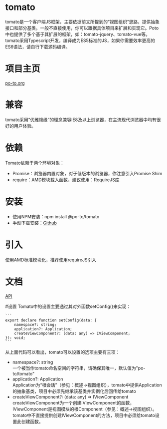 # tomato
tomato是一个客户端JS框架，主要依据前文所提到的“视图组织”思路，提供抽象接口和部分基类。一般不直接使用，你可以跟据具体项目来扩展和实现它。Poto中也提供了多个基于其扩展的框架，如：tomato-jquery、tomato-vue等。tomato采用Typescript开发，编译成为ES5标准的JS，如果你需要效率更高的ES6语法，请自行下载源码编译。

# 项目主页
[po-to.org](po-to.org/page/articles/tomato/s01)

# 兼容
tomato采用“优雅降级”的理念兼容IE8及以上浏览器，在主流现代浏览器中均有很好的用户体验。 

# 依赖
Tomato依赖于两个环境对象：
- Promise：浏览器内置对象，对于低版本的浏览器，你注意引入Promise Shim
- require：AMD模块载入函数，建议使用：RequireJS库

# 安装
- 使用NPM安装：npm install @po-to/tomato
- 手动下载安装：[Github](https://github.com/po-to/tomato)

# 引入
使用AMD标准模块化，推荐使用requireJS引入

# 文档
[API](po-to.org/static/api/tomato)

#设置
Tomato中的设置主要通过其对外函数setConfig()来实现：

    ```
	export declare function setConfig(data: {
	    namespace?: string;
	    application?: Application;
	    createViewComponent?: (data: any) => IViewComponent;
	}): void;
    ```
从上面代码可以看出，tomato可以设置的选项主要有三项：
- namespace?: string   
一个被当作tomato命名空间的字符串，请确保其唯一，默认值为"po-to/tomato"
- application?: Application   
Application为“根会话”（参见：概述->视图组织），tomato中提供Application的抽象基类，项目中必须先继承该基类并实例化后回传给tomato
- createViewComponent?: (data: any) => IViewComponent   
createViewComponent为一个创建IViewComponent的函数，IViewComponent是视图模块的根Component（参见：概述->视图组织）。tomato中不直接提供创建IViewComponent的方法，项目中必须给tomato设置此创建函数。